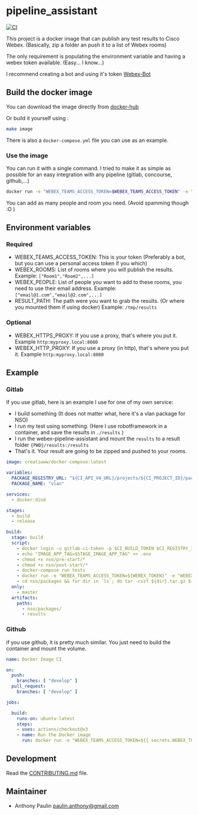 # pipeline_assistant

[![CI](https://github.com/Gwynbl31dd//webex-pipeline-assistant/actions/workflows/docker-image.yml/badge.svg)](https://github.com/Gwynbl31dd//webex-pipeline-assistant/actions/workflows/docker-image.yml)

This project is a docker image that can publish any test results to Cisco Webex. (Basically, zip a folder an push it to a list of Webex rooms)

The only requirement is populating the environment variable and having a webex token available. (Easy... I know...)

I recommend creating a bot and using it's token [Webex-Bot](https://developer.webex.com/docs/bots)

## Build the docker image

You can download the image directly from [docker-hub](https://hub.docker.com/r/gwynbl31dd/webex-pipeline-assistant)

Or build it yourself using :

```bash
make image
```

There is also a ``docker-compose.yml`` file you can use as an example. 

### Use the image

You can run it with a single command. I tried to make it as simple as possible for an easy integration with any pipeline (gitlab, concourse, github,...)

```bash
docker run -e "WEBEX_TEAMS_ACCESS_TOKEN=$WEBEX_TEAMS_ACCESS_TOKEN" -e "WEBEX_ROOMS=[\"Room name\"]" -e "WEBEX_PEOPLE=[\"your@mail.com\"]" -e "RESULT_PATH=/results" -v ${PWD}/results:/results gwynbl31dd/webex-pipeline-assistant:latest
```

You can add as many people and room you need. (Avoid spamming though :O ) 

## Environment variables

### Required

* WEBEX_TEAMS_ACCESS_TOKEN: This is your token (Preferably a bot, but you can use a personal access token if you which)
* WEBEX_ROOMS: List of rooms where you will publish the results. Example: ``["Room1","Room2",...]``
* WEBEX_PEOPLE: List of people you want to add to these rooms, you need to use their email address. Example: ``["email@1.com","email@2.com",...]``
* RESULT_PATH: The path were you want to grab the results. (Or where you mounted them if using docker) Example: ``/tmp/results``

### Optional

* WEBEX_HTTPS_PROXY: If you use a proxy, that's where you put it. Example ``http:myproxy.local:8080``
* WEBEX_HTTP_PROXY: If you use a proxy (in http), that's where you put it. Example ``http:myproxy.local:8080``

## Example

### Gitlab

If you use gitlab, here is an example I use for one of my own service:

* I build something (It does not matter what, here it's a vlan package for NSO)
* I run my test using something. (Here I use robotframework in a container, and save the results in ``./results`` )
* I run the webex-pipeline-assistant and mount the ``results`` to a result folder ``{PWD}/results:/results``
* That's it. Your result are going to be zipped and pushed to your rooms. 

```yaml
image: creatiwww/docker-compose:latest

variables:
  PACKAGE_REGISTRY_URL: "${CI_API_V4_URL}/projects/${CI_PROJECT_ID}/packages/generic"
  PACKAGE_NAME: "vlan"

services:
  - docker:dind

stages:
  - build
  - release

build:
  stage: build
  script:
    - docker login -u gitlab-ci-token -p $CI_BUILD_TOKEN $CI_REGISTRY_IMAGE
    - echo "IMAGE_APP_TAG=$STAGE_IMAGE_APP_TAG" >> .env
    - chmod +x nso/pre-start/*
    - chmod +x nso/post-start/*
    - docker-compose run tests
    - docker run -e "WEBEX_TEAMS_ACCESS_TOKEN=${WEBEX_TOKEN}" -e "WEBEX_ROOMS=[\"NSO Service pipeline\"]" -e "WEBEX_PEOPLE=[\"apaulin@cisco.com\"]" -e "RESULT_PATH=/results" -v ${PWD}/results:/results gwynbl31dd/webex-pipeline-assistant:master
    - cd nso/packages && for dir in `ls`; do tar -cvzf ${dir}.tar.gz ${dir}; done
  only:
    - master
  artifacts:
    paths:
      - nso/packages/
      - results
```

### Github

if you use github, it is pretty much similar. You just need to build the container and mount the volume.

```yaml
name: Docker Image CI

on:
  push:
    branches: [ "develop" ]
  pull_request:
    branches: [ "develop" ]

jobs:

  build:
    runs-on: ubuntu-latest
    steps:
    - uses: actions/checkout@v3
    - name: Run the Docker image
      run: docker run -e "WEBEX_TEAMS_ACCESS_TOKEN=${{ secrets.WEBEX_TOKEN }}" -e "WEBEX_ROOMS=[\"Webex-assistant-pipeline\"]" -e "WEBEX_PEOPLE=[\"apaulin@cisco.com\"]" -e "RESULT_PATH=/results" -v ${PWD}:/results gwynbl31dd/webex-pipeline-assistant:latest
```

## Development

Read the [CONTRIBUTING.md](CONTRIBUTING.md) file.

## Maintainer

* Anthony Paulin <paulin.anthony@gmail.com>